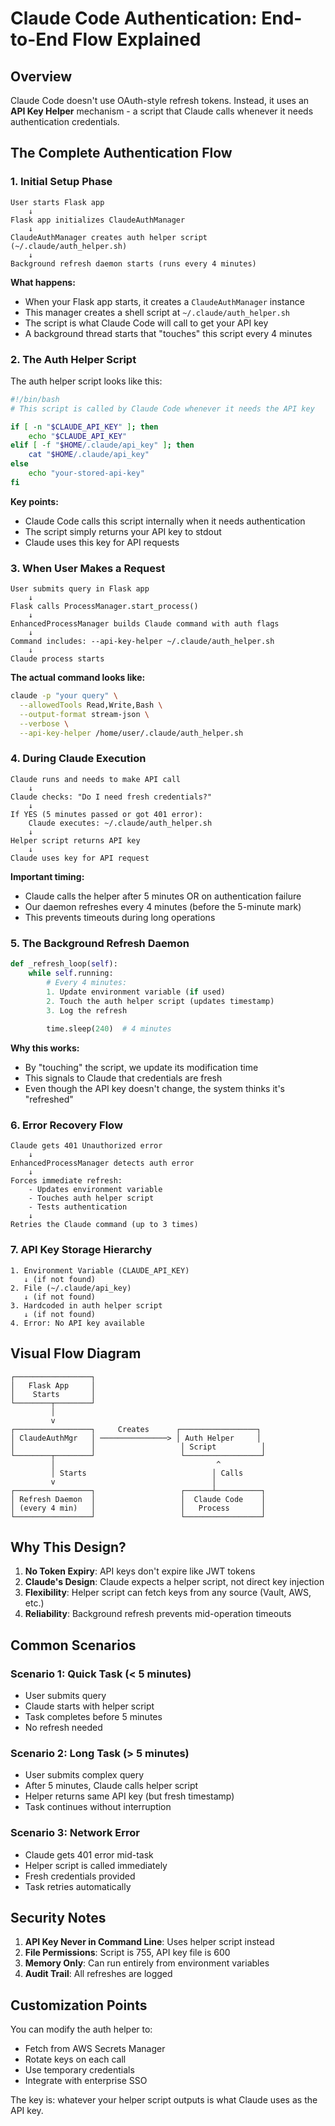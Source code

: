# Claude Code Authentication: End-to-End Flow Explained

## Overview

Claude Code doesn't use OAuth-style refresh tokens. Instead, it uses an **API Key Helper** mechanism - a script that Claude calls whenever it needs authentication credentials.

## The Complete Authentication Flow

### 1. Initial Setup Phase

```
User starts Flask app
    ↓
Flask app initializes ClaudeAuthManager
    ↓
ClaudeAuthManager creates auth helper script (~/.claude/auth_helper.sh)
    ↓
Background refresh daemon starts (runs every 4 minutes)
```

**What happens:**
- When your Flask app starts, it creates a `ClaudeAuthManager` instance
- This manager creates a shell script at `~/.claude/auth_helper.sh`
- The script is what Claude Code will call to get your API key
- A background thread starts that "touches" this script every 4 minutes

### 2. The Auth Helper Script

The auth helper script looks like this:
```bash
#!/bin/bash
# This script is called by Claude Code whenever it needs the API key

if [ -n "$CLAUDE_API_KEY" ]; then
    echo "$CLAUDE_API_KEY"
elif [ -f "$HOME/.claude/api_key" ]; then
    cat "$HOME/.claude/api_key"
else
    echo "your-stored-api-key"
fi
```

**Key points:**
- Claude Code calls this script internally when it needs authentication
- The script simply returns your API key to stdout
- Claude uses this key for API requests

### 3. When User Makes a Request

```
User submits query in Flask app
    ↓
Flask calls ProcessManager.start_process()
    ↓
EnhancedProcessManager builds Claude command with auth flags
    ↓
Command includes: --api-key-helper ~/.claude/auth_helper.sh
    ↓
Claude process starts
```

**The actual command looks like:**
```bash
claude -p "your query" \
  --allowedTools Read,Write,Bash \
  --output-format stream-json \
  --verbose \
  --api-key-helper /home/user/.claude/auth_helper.sh
```

### 4. During Claude Execution

```
Claude runs and needs to make API call
    ↓
Claude checks: "Do I need fresh credentials?"
    ↓
If YES (5 minutes passed or got 401 error):
    Claude executes: ~/.claude/auth_helper.sh
    ↓
Helper script returns API key
    ↓
Claude uses key for API request
```

**Important timing:**
- Claude calls the helper after 5 minutes OR on authentication failure
- Our daemon refreshes every 4 minutes (before the 5-minute mark)
- This prevents timeouts during long operations

### 5. The Background Refresh Daemon

```python
def _refresh_loop(self):
    while self.running:
        # Every 4 minutes:
        1. Update environment variable (if used)
        2. Touch the auth helper script (updates timestamp)
        3. Log the refresh
        
        time.sleep(240)  # 4 minutes
```

**Why this works:**
- By "touching" the script, we update its modification time
- This signals to Claude that credentials are fresh
- Even though the API key doesn't change, the system thinks it's "refreshed"

### 6. Error Recovery Flow

```
Claude gets 401 Unauthorized error
    ↓
EnhancedProcessManager detects auth error
    ↓
Forces immediate refresh:
    - Updates environment variable
    - Touches auth helper script
    - Tests authentication
    ↓
Retries the Claude command (up to 3 times)
```

### 7. API Key Storage Hierarchy

```
1. Environment Variable (CLAUDE_API_KEY)
   ↓ (if not found)
2. File (~/.claude/api_key)
   ↓ (if not found)
3. Hardcoded in auth helper script
   ↓ (if not found)
4. Error: No API key available
```

## Visual Flow Diagram

```
┌─────────────────┐
│   Flask App     │
│    Starts       │
└────────┬────────┘
         │
         v
┌─────────────────┐     Creates      ┌─────────────────┐
│ ClaudeAuthMgr   │ ───────────────> │ Auth Helper     │
│                 │                   │ Script          │
└────────┬────────┘                   └─────────────────┘
         │                                    ^
         │ Starts                            │ Calls
         v                                   │
┌─────────────────┐                   ┌──────┴──────────┐
│ Refresh Daemon  │                   │  Claude Code    │
│ (every 4 min)   │                   │   Process       │
└─────────────────┘                   └─────────────────┘
```

## Why This Design?

1. **No Token Expiry**: API keys don't expire like JWT tokens
2. **Claude's Design**: Claude expects a helper script, not direct key injection
3. **Flexibility**: Helper script can fetch keys from any source (Vault, AWS, etc.)
4. **Reliability**: Background refresh prevents mid-operation timeouts

## Common Scenarios

### Scenario 1: Quick Task (< 5 minutes)
- User submits query
- Claude starts with helper script
- Task completes before 5 minutes
- No refresh needed

### Scenario 2: Long Task (> 5 minutes)
- User submits complex query
- After 5 minutes, Claude calls helper script
- Helper returns same API key (but fresh timestamp)
- Task continues without interruption

### Scenario 3: Network Error
- Claude gets 401 error mid-task
- Helper script is called immediately
- Fresh credentials provided
- Task retries automatically

## Security Notes

1. **API Key Never in Command Line**: Uses helper script instead
2. **File Permissions**: Script is 755, API key file is 600
3. **Memory Only**: Can run entirely from environment variables
4. **Audit Trail**: All refreshes are logged

## Customization Points

You can modify the auth helper to:
- Fetch from AWS Secrets Manager
- Rotate keys on each call
- Use temporary credentials
- Integrate with enterprise SSO

The key is: whatever your helper script outputs is what Claude uses as the API key.